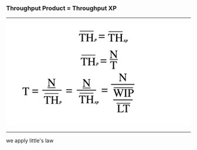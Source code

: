 <!-- .slide: data-background="resources/footer.svg" data-background-size="contain" data-background-position="bottom"  -->

### **Throughput Product = Throughput XP**

- - -

<img class="plain" src="resources/forecast-05.png" />

- - -

<aside class="notes">
  <p>
    we apply little's law
  </p>
</aside>

